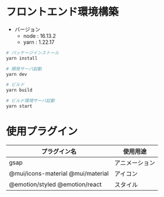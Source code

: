# フロントエンド環境構築

- バージョン
  - node : 16.13.2
  - yarn : 1.22.17

```bash
# パッケージインストール
yarn install

# 開発サーバ起動
yarn dev

# ビルド
yarn build

# ビルド環境サーバ起動
yarn start
```

# 使用プラグイン

| プラグイン名                      | 使用用途       |
| --------------------------------- | -------------- |
| gsap                              | アニメーション |
| @mui/icons-material @mui/material | アイコン       |
| @emotion/styled @emotion/react    | スタイル       |
